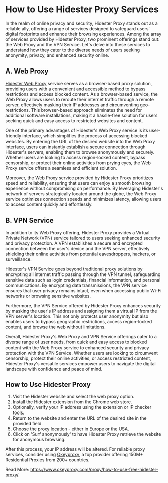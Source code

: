 # How to Use Hidester Proxy Services

In the realm of online privacy and security, Hidester Proxy stands out as a reliable ally, offering a range of services designed to safeguard users' digital footprints and enhance their browsing experiences. Among the array of services provided by Hidester Proxy, two prominent offerings stand out: the Web Proxy and the VPN Service. Let's delve into these services to understand how they cater to the diverse needs of users seeking anonymity, privacy, and enhanced security online.

## A. Web Proxy

[Hidester Web Proxy](https://www.okeyproxy.com/proxy/how-to-use-free-hidester-proxy/#Why_Should_I_Use_Hidester_Proxy) service serves as a browser-based proxy solution, providing users with a convenient and accessible method to bypass restrictions and access blocked content. As a browser-based service, the Web Proxy allows users to reroute their internet traffic through a remote server, effectively masking their IP addresses and circumventing geo-restrictions. This browser-based approach eliminates the need for additional software installations, making it a hassle-free solution for users seeking quick and easy access to restricted websites and content.

One of the primary advantages of Hidester's Web Proxy service is its user-friendly interface, which simplifies the process of accessing blocked websites. By entering the URL of the desired website into the Web Proxy interface, users can instantly establish a secure connection through Hidester's servers, enabling them to browse anonymously and securely. Whether users are looking to access region-locked content, bypass censorship, or protect their online activities from prying eyes, the Web Proxy service offers a seamless and efficient solution.

Moreover, the Web Proxy service provided by Hidester Proxy prioritizes speed and reliability, ensuring that users can enjoy a smooth browsing experience without compromising on performance. By leveraging Hidester's network of servers strategically located around the globe, the Web Proxy service optimizes connection speeds and minimizes latency, allowing users to access content quickly and effortlessly.

## B. VPN Service

In addition to its Web Proxy offering, Hidester Proxy provides a Virtual Private Network (VPN) service tailored to users seeking enhanced security and privacy protection. A VPN establishes a secure and encrypted connection between the user's device and the VPN server, effectively shielding their online activities from potential eavesdroppers, hackers, or surveillance.

Hidester's VPN Service goes beyond traditional proxy solutions by encrypting all internet traffic passing through the VPN tunnel, safeguarding sensitive data such as login credentials, financial information, and personal communications. By encrypting data transmissions, the VPN service ensures that user privacy remains intact, even when accessing public Wi-Fi networks or browsing sensitive websites.

Furthermore, the VPN Service offered by Hidester Proxy enhances security by masking the user's IP address and assigning them a virtual IP from the VPN server's location. This not only protects user anonymity but also enables users to bypass geographic restrictions, access region-locked content, and browse the web without limitations.

Overall, Hidester Proxy's Web Proxy and VPN Service offerings cater to a diverse range of user needs, from quick and easy access to blocked content with the Web Proxy service to enhanced security and privacy protection with the VPN Service. Whether users are looking to circumvent censorship, protect their online activities, or access restricted content, Hidester Proxy's versatile services empower users to navigate the digital landscape with confidence and peace of mind.

## How to Use Hidester Proxy

1. Visit the Hidester website and select the web proxy option.
2. Install the Hidester extension from the Chrome web store.
3. Optionally, verify your IP address using the extension or IP checker tools.
4. Return to the website and enter the URL of the desired site in the provided field.
5. Choose the proxy location - either in Europe or the USA.
6. Click on 'Surf anonymously' to have Hidester Proxy retrieve the website for anonymous browsing.

After this process, your IP address will be altered. For reliable proxy services, consider using [Okeyproxy](https://www.okeyproxy.com/en), a top provider offering 150M+ Residential Proxies from 200+ countries.

Read More: https://www.okeyproxy.com/proxy/how-to-use-free-hidester-proxy/
